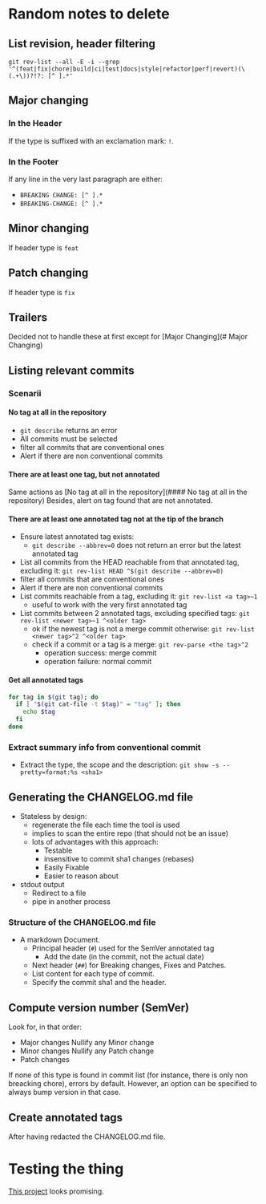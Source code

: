 # Random notes to delete

## List revision, header filtering

`git rev-list --all -E -i --grep '^(feat|fix|chore|build|ci|test|docs|style|refactor|perf|revert)(\(.+\))?!?: [^ ].*'`

## Major changing

### In the Header

If the type is suffixed with an exclamation mark: `!`.

### In the Footer

If any line in the very last paragraph are either:

- `BREAKING CHANGE: [^ ].*`
- `BREAKING-CHANGE: [^ ].*`

## Minor changing

If header type is `feat`

## Patch changing

If header type is `fix`

## Trailers

Decided not to handle these at first except for [Major Changing](# Major Changing)

## Listing relevant commits

### Scenarii

#### No tag at all in the repository

- `git describe` returns an error
- All commits must be selected
- filter all commits that are conventional ones
- Alert if there are non conventional commits

#### There are at least one tag, but not annotated

Same actions as [No tag at all in the repository](#### No tag at all in the repository)
Besides, alert on tag found that are not annotated.

#### There are at least one annotated tag not at the tip of the branch

- Ensure latest annotated tag exists:
  - `git describe --abbrev=0` does not return an error but the latest annotated
    tag
- List all commits from the HEAD reachable from that annotated tag, excluding
  it:
  `git rev-list HEAD ^$(git describe --abbrev=0)`
- filter all commits that are conventional ones
- Alert if there are non conventional commits
- List commits reachable from a tag, excluding it:
  `git rev-list <a tag>~1`
  - useful to work with the very first annotated tag
- List commits between 2 annotated tags, excluding specified tags:
  `git rev-list <newer tag>~1 ^<older tag>`
  - ok if the newest tag is not a merge commit otherwise:
    `git rev-list <newer tag>^2 ^<older tag>`
  - check if a commit or a tag is a merge:
    `git rev-parse <the tag>^2`
    - operation success: merge commit
    - operation failure: normal commit

#### Get all annotated tags

``` sh
for tag in $(git tag); do
  if [ "$(git cat-file -t $tag)" = "tag" ]; then
    echo $tag
  fi
done
```

### Extract summary info from conventional commit

- Extract the type, the scope and the description:
  `git show -s --pretty=format:%s <sha1>`

## Generating the CHANGELOG.md file

- Stateless by design:
  - regenerate the file each time the tool is used
  - implies to scan the entire repo (that should not be an issue)
  - lots of advantages with this approach:
    - Testable
    - insensitive to commit sha1 changes (rebases)
    - Easily Fixable
    - Easier to reason about
- stdout output
  - Redirect to a file
  - pipe in another process

### Structure of the CHANGELOG.md file

- A markdown Document.
    - Principal header (`#`) used for the SemVer annotated tag
      - Add the date (in the commit, not the actual date)
    - Next header (`##`) for Breaking changes, Fixes and Patches.
    - List content for each type of commit.
    - Specify the commit sha1 and the header.

## Compute version number (SemVer)

Look for, in that order:

- Major changes
  Nullify any Minor change
- Minor changes
  Nullify any Patch change
- Patch changes

If none of this type is found in commit list (for instance, there is only non
breacking chore), errors by default. However, an option can be specified to
always bump version in that case.

## Create annotated tags

After having redacted the CHANGELOG.md file.

# Testing the thing

[This project](https://github.com/bats-core/bats-core) looks promising.


